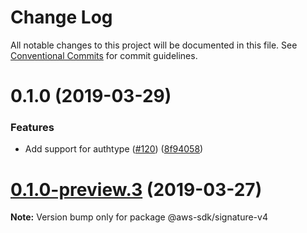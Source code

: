 # Change Log

All notable changes to this project will be documented in this file.
See [Conventional Commits](https://conventionalcommits.org) for commit guidelines.

# 0.1.0 (2019-03-29)


### Features

* Add support for authtype ([#120](https://github.com/AllanFly120/aws-sdk-js-v3-private/issues/120)) ([8f94058](https://github.com/AllanFly120/aws-sdk-js-v3-private/commit/8f94058))





# [0.1.0-preview.3](https://github.com/aws/aws-sdk-js-v3/compare/@aws-sdk/signature-v4@0.1.0-preview.2...@aws-sdk/signature-v4@0.1.0-preview.3) (2019-03-27)

**Note:** Version bump only for package @aws-sdk/signature-v4
